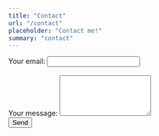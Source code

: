 ```yaml
---
title: "Contact"
url: "/contact"
placeholder: "Contact me!"
summary: "contact"
---
```


<form
    class="contact-form"
    action="https://formspree.io/f/movapbzn"
    method="POST"
>
    <label class="contact-form">
        Your email:
        <input type="email" name="email" class="contact-form">
    </label>
    <label class="contact-form">
        <br><br>Your message:
        <textarea name="message" class="contact-form" rows="5"></textarea>
    </label>
    <div id="contact-button-div">
        <button type="submit" class="button" id="contact-button">Send</button>
    </div>
</form>
